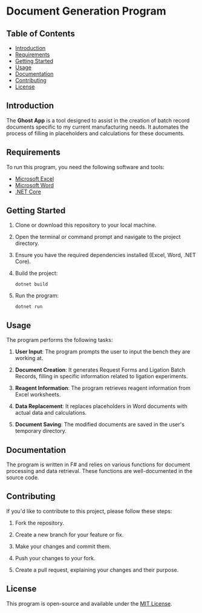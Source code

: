# Document Generation Program

## Table of Contents
- [Introduction](#introduction)
- [Requirements](#requirements)
- [Getting Started](#getting-started)
- [Usage](#usage)
- [Documentation](#documentation)
- [Contributing](#contributing)
- [License](#license)

## Introduction

The **Ghost App** is a tool designed to assist in the creation of batch record documents specific to my current manufacturing needs. It automates the process of filling in placeholders and calculations for these documents.

## Requirements

To run this program, you need the following software and tools:

- [Microsoft Excel](https://www.microsoft.com/en-us/microsoft-365/excel)
- [Microsoft Word](https://www.microsoft.com/en-us/microsoft-365/word)
- [.NET Core](https://dotnet.microsoft.com/download)

## Getting Started

1. Clone or download this repository to your local machine.

2. Open the terminal or command prompt and navigate to the project directory.

3. Ensure you have the required dependencies installed (Excel, Word, .NET Core).

4. Build the project:

    ```shell
    dotnet build
    ```

5. Run the program:

    ```shell
    dotnet run
    ```

## Usage

The program performs the following tasks:

1. **User Input**: The program prompts the user to input the bench they are working at.

2. **Document Creation**: It generates Request Forms and Ligation Batch Records, filling in specific information related to ligation experiments.

3. **Reagent Information**: The program retrieves reagent information from Excel worksheets.

4. **Data Replacement**: It replaces placeholders in Word documents with actual data and calculations.

5. **Document Saving**: The modified documents are saved in the user's temporary directory.

## Documentation

The program is written in F# and relies on various functions for document processing and data retrieval. These functions are well-documented in the source code.

## Contributing

If you'd like to contribute to this project, please follow these steps:

1. Fork the repository.

2. Create a new branch for your feature or fix.

3. Make your changes and commit them.

4. Push your changes to your fork.

5. Create a pull request, explaining your changes and their purpose.

## License

This program is open-source and available under the [MIT License](LICENSE).
